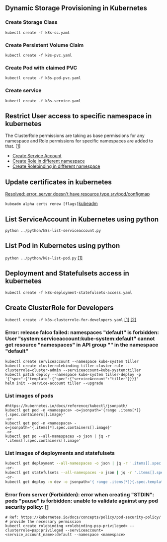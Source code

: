 ## Dynamic Storage Provisioning in Kubernetes

### Create Storage Class
```
kubectl create -f k8s-sc.yaml
```
  
### Create Persistent Volume Claim
```
kubectl create -f k8s-pvc.yaml
```

### Create Pod with claimed PVC
```
kubectl create -f k8s-pod-pvc.yaml
```

### Create service
```
kubectl create -f k8s-service.yaml
```

## Restrict User access to specific namespace in kubernetes
The ClusterRole permissions are taking as base permissions for any namespace and Role permissions for specific namespaces are added to that. [[1](https://stackoverflow.com/questions/55917702/restrict-user-to-access-only-one-service-in-a-namespace)]
+ [Create Service Account](https://github.com/hisrarul/history/blob/master/kubernetes/k8s-sa-role-rolebinding.yaml#L2-L7)
+ [Create Role in different namespace](https://github.com/hisrarul/history/blob/master/kubernetes/k8s-sa-role-rolebinding.yaml#L9-L107)
+ [Create Rolebinding in different namespace](https://github.com/hisrarul/history/blob/master/kubernetes/k8s-sa-role-rolebinding.yaml#L109-L171)

## Update certificates in kubernetes
[Resolved: error, server doesn't have resource type srv/pod/configmap](https://stackoverflow.com/questions/51308341/error-the-server-doesnt-have-a-resource-type-svc/64059054#64059054)

```kubeadm alpha certs renew [flags]```[kubeadm](https://kubernetes.io/docs/reference/setup-tools/kubeadm/kubeadm-alpha/#options)

## List ServiceAccount in Kubernetes using python
```
python ../python/k8s-list-serviceaccount.py
```

## List Pod in Kubernetes using python 
``` python ../python/k8s-list-pod.py ``` [[1]](https://raw.githubusercontent.com/kubernetes-client/python/master/kubernetes/docs/CoreV1Api.md)

## Deployment and Statefulsets access in kubernetes
```
kubectl create -f k8s-deployment-statefulsets-access.yaml
```

## Create ClusterRole for Developers
```kubectl create -f k8s-clusterrole-for-developers.yaml``` [[1]](https://github.com/hisrarul/history/blob/master/kubernetes/k8s-clusterrole-for-developers.yaml#L1-L27) [[2]](https://kubernetes.io/docs/reference/access-authn-authz/rbac/)

### Error: release falco failed: namespaces "default" is forbidden: User "system:serviceaccount:kube-system:default" cannot get resource "namespaces" in API group "" in the namespace "default"
```
kubectl create serviceaccount --namespace kube-system tiller
kubectl create clusterrolebinding tiller-cluster-rule --clusterrole=cluster-admin --serviceaccount=kube-system:tiller
kubectl patch deploy --namespace kube-system tiller-deploy -p '{"spec":{"template":{"spec":{"serviceAccount":"tiller"}}}}'      
helm init --service-account tiller --upgrade
```

### List images of pods
```
#https://kubernetes.io/docs/reference/kubectl/jsonpath/
kubectl get pod -n <namespace> -o=jsonpath='{range .items[*]}{.spec.containers[].image}'
-or-
kubectl get pod -n <namespace> -o=jsonpath='{.items[*].spec.containers[].image}'
-or-
kubectl get po --all-namespaces -o json | jq -r '.items[].spec.containers[].image'
```

### List images of deployments and statefulsets
```bash
kubectl get deployment --all-namespaces -o json | jq -r '.items[].spec.template.spec.containers[].image'
-or-
kubectl get statefulsets --all-namespaces -o json | jq -r '.items[].spec.template.spec.containers[].image'
-or-
kubectl get deploy -n dev -o jsonpath='{ range .items[*]}{.spec.template.spec.containers[0].image }{"\n"}{end}'
```

### Error from server (Forbidden): error when creating "STDIN": pods "pause" is forbidden: unable to validate against any pod security policy: []
```
# Ref: https://kubernetes.io/docs/concepts/policy/pod-security-policy/
# provide the necessary permission 
kubectl create rolebinding <rolebinding-psp-privileged> --clusterrole=psp:privileged --serviceaccount=<service_account_name>:default --namespace <namespace>
```


